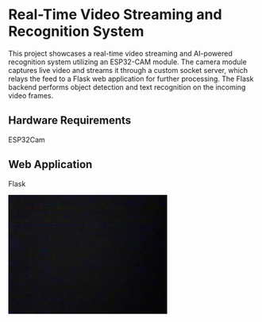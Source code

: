 <h1>Real-Time Video Streaming and Recognition System</h1>

This project showcases a real-time video streaming and AI-powered recognition system utilizing an ESP32-CAM module. The camera module captures live video and streams it through a custom socket server, which relays the feed to a Flask web application for further processing. The Flask backend performs object detection and text recognition on the incoming video frames.

<h2>Hardware Requirements</h2>

ESP32Cam
</br>

<h2>Web Application</h2>

Flask

<img src="./image.jpg" />
